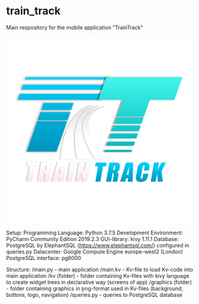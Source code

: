 # train_track <br />
Main respository for the mobile application "TrainTrack" <br />

![traintrack_logo](https://github.com/jangrss/train_track/blob/main/graphics/logo/LogoText.png?raw=true)

Setup:
Programming Language: Python 3.7.5
Development Environment: PyCharm Community Edition 2019.2.3
GUI-library: kivy 1.11.1
Database: PostgreSQL by ElephantSQL (https://www.elephantsql.com/) configured in queries.py
Datacenter: Google Compute Engine europe-west2 (London)
PostgreSQL interface: pg8000

Structure:
/main.py - main application
/main.kv - Kv-file to load Kv-code into main application
/kv (folder) - folder containing Kv-files with kivy language to create widget trees in declarative way (screens of app)
/graphics (folder) - folder containing graphics in png-format used in Kv-files (background, buttons, logo, navigation)
/queries.py - queries to PostgreSQL database
